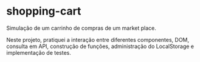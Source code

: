 # shopping-cart
Simulação de um carrinho de compras de um market place.

Neste projeto, pratiquei a interação entre diferentes componentes, DOM, consulta em API, construção de funções, administração do LocalStorage e implementação de testes.